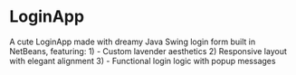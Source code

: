 # LoginApp
A cute LoginApp made with dreamy Java Swing login form built in NetBeans, featuring: 1) - Custom lavender aesthetics 2) Responsive layout with elegant alignment 3) - Functional login logic with popup messages
